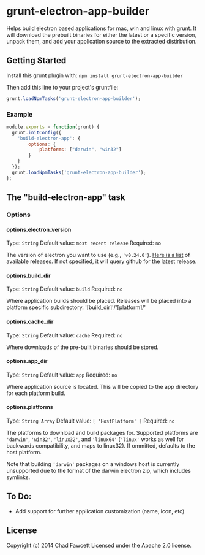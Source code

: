 # grunt-electron-app-builder

Helps build electron based applications for mac, win and linux with grunt. It will download the prebuilt binaries for either the latest or a specific version, unpack them, and add your application source to the extracted distirbution.

## Getting Started
Install this grunt plugin with: `npm install grunt-electron-app-builder`

Then add this line to your project's gruntfile:

```javascript
grunt.loadNpmTasks('grunt-electron-app-builder');
```

### Example

```javascript
module.exports = function(grunt) {
  grunt.initConfig({
    'build-electron-app': {
        options: {
            platforms: ["darwin", "win32"]
        }
    }
  });
  grunt.loadNpmTasks('grunt-electron-app-builder');
};

```

## The "build-electron-app" task

### Options

#### options.electron_version
Type: `String`
Default value: `most recent release`
Required: `no`

The version of electron you want to use (e.g., `'v0.24.0'`). [Here is a list](https://github.com/atom/electron/releases) of available releases. If not specified, it will query github for the latest release.

#### options.build_dir
Type: `String`
Default value: `build`
Required: `no`

Where application builds should be placed. Releases will be placed into a platform specific subdirectory. '[build_dir]'/'[platform]/' 


#### options.cache_dir
Type: `String`
Default value: `cache`
Required: `no`

Where downloads of the pre-built binaries should be stored.

#### options.app_dir
Type: `String`
Default value: `app`
Required: `no`

Where application source is located. This will be copied to the app directory for each platform build.

#### options.platforms
Type: `String Array`
Default value: `[ 'HostPlatform' ]`
Required: `no`

The platforms to download and build packages for. Supported platforms are `'darwin'`, `'win32'`, `'linux32'`, and `'linux64'` (`'linux'` works as well for backwards compatibility, and maps to linux32). If ommitted, defaults to the host platform. 

Note that building `'darwin'` packages on a windows host is currently unsupported due to the format of the darwin electron zip, which includes symlinks.


## To Do:
- Add support for further application customization (name, icon, etc)


## License
Copyright (c) 2014 Chad Fawcett
Licensed under the Apache 2.0 license.

